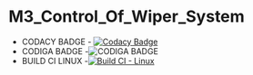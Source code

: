 # M3_Control_Of_Wiper_System

* CODACY BADGE - [![Codacy Badge](https://app.codacy.com/project/badge/Grade/00c746cb07df40cb93c49ed5e122af17)](https://www.codacy.com/gh/Abhishek-S-28/M3_STM32-Microcontroller-based-Wiper-System/dashboard?utm_source=github.com&amp;utm_medium=referral&amp;utm_content=Abhishek-S-28/M3_STM32-Microcontroller-based-Wiper-System&amp;utm_campaign=Badge_Grade)
* CODIGA BADGE -![CODIGA BADGE](https://api.codiga.io/project/33495/status/svg)
* BUILD CI LINUX -[![Build CI - Linux](https://github.com/Abhishek-S-28/M3_STM32-Microcontroller-based-Wiper-System/actions/workflows/c-cpp.yml/badge.svg)](https://github.com/Abhishek-S-28/M3_STM32-Microcontroller-based-Wiper-System/actions/workflows/c-cpp.yml)
